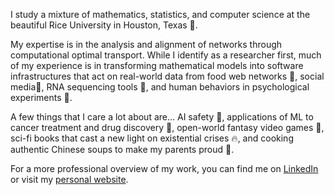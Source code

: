 <!--
**KataTech/KataTech** is a ✨ _special_ ✨ repository because its `README.md` (this file) appears on your GitHub profile.

Here are some ideas to get you started:

- 🔭 I’m currently working on ...
- 🌱 I’m currently learning ...
- 👯 I’m looking to collaborate on ...
- 🤔 I’m looking for help with ...
- 💬 Ask me about ...
- 📫 How to reach me: ...
- 😄 Pronouns: ...
- ⚡ Fun fact: ...
-->

I study a mixture of mathematics, statistics, and computer science at the beautiful Rice University in Houston, Texas 🌱. 

My expertise is in the analysis and alignment of networks through computational optimal transport. While I identify as a researcher first, much of my experience is in transforming mathematical models into software infrastructures that act on real-world data from food web networks 🦜, social media📱, RNA sequencing tools 🧬, and human behaviors in psychological experiments 🧠. 

A few things that I care a lot about are... AI safety 🦾, applications of ML to cancer treatment and drug discovery 🧪, open-world fantasy video games 🔮, sci-fi books that cast a new light on existential crises 🔥, and cooking authentic Chinese soups to make my parents proud 🍜. 

For a more professional overview of my work, you can find me on [LinkedIn](https://www.linkedin.com/in/kaimhung/) or visit my [personal website](https://katatech.github.io/).
